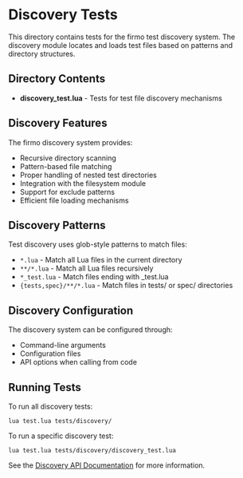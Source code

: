 # Discovery Tests

This directory contains tests for the firmo test discovery system. The discovery module locates and loads test files based on patterns and directory structures.

## Directory Contents

- **discovery_test.lua** - Tests for test file discovery mechanisms

## Discovery Features

The firmo discovery system provides:

- Recursive directory scanning
- Pattern-based file matching
- Proper handling of nested test directories
- Integration with the filesystem module
- Support for exclude patterns
- Efficient file loading mechanisms

## Discovery Patterns

Test discovery uses glob-style patterns to match files:

- `*.lua` - Match all Lua files in the current directory
- `**/*.lua` - Match all Lua files recursively
- `*_test.lua` - Match files ending with _test.lua
- `{tests,spec}/**/*.lua` - Match files in tests/ or spec/ directories

## Discovery Configuration

The discovery system can be configured through:

- Command-line arguments
- Configuration files
- API options when calling from code

## Running Tests

To run all discovery tests:
```
lua test.lua tests/discovery/
```

To run a specific discovery test:
```
lua test.lua tests/discovery/discovery_test.lua
```

See the [Discovery API Documentation](/docs/api/discovery.md) for more information.